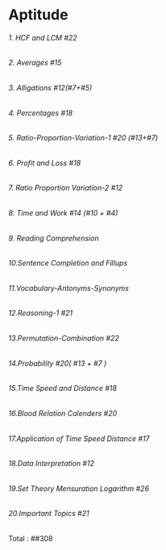 # Aptitude
###### 1. HCF and LCM                       #22
###### 2. Averages                          #15
###### 3. Alligations                       #12(#7+#5)
###### 4. Percentages                       #18
###### 5. Ratio-Proportion-Variation-1      #20 (#13+#7)
###### 6. Profit and Loss                   #18
###### 7. Ratio Proportion Variation-2      #12
###### 8. Time and Work                     #14 (#10 + #4)
###### 9. Reading Comprehension
###### 10.Sentence Completion and Fillups
###### 11.Vocabulary-Antonyms-Synonyms
###### 12.Reasoning-1                       #21
###### 13.Permutation-Combination           #22
###### 14.Probability                       #20( #13 + #7 )
###### 15.Time Speed and Distance           #18
###### 16.Blood Relation Calenders          #20
###### 17.Application of Time Speed Distance #17
###### 18.Data Interpretation               #12
###### 19.Set Theory Mensuration Logarithm  #26
###### 20.Important Topics                  #21


Total : ##308
